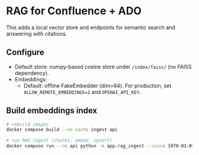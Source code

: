 # RAG for Confluence + ADO

This adds a local vector store and endpoints for semantic search and answering with citations.

## Configure

- Default store: numpy-based cosine store under `/index/faiss/` (no FAISS dependency).
- Embeddings:
  - Default: offline FakeEmbedder (dim=64). For production, set `ALLOW_REMOTE_EMBEDDINGS=1` and `OPENAI_API_KEY`.

## Build embeddings index

```bash
# rebuild images
docker compose build --no-cache ingest api

# run RAG ingest (chunks, embed, upsert)
docker compose run --rm api python -m app.rag_ingest --since 1970-01-01T00:00:00Z --spaces ALL --batch 200

